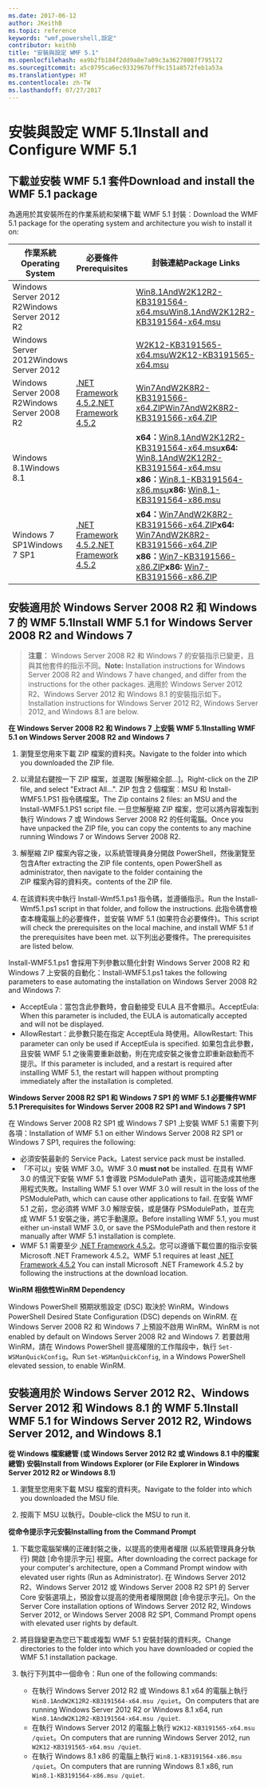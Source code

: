 ```yaml
---
ms.date: 2017-06-12
author: JKeithB
ms.topic: reference
keywords: "wmf,powershell,設定"
contributor: keithb
title: "安裝與設定 WMF 5.1"
ms.openlocfilehash: ea9b2fb184f2dd9a8e7a09c3a36278087f795172
ms.sourcegitcommit: a5c0795ca6ec9332967bff9c151a8572feb1a53a
ms.translationtype: HT
ms.contentlocale: zh-TW
ms.lasthandoff: 07/27/2017
---
```

# <a name="install-and-configure-wmf-51"></a><span data-ttu-id="65e74-103">安裝與設定 WMF 5.1</span><span class="sxs-lookup"><span data-stu-id="65e74-103">Install and Configure WMF 5.1</span></span> #


## <a name="download-and-install-the-wmf-51-package"></a><span data-ttu-id="65e74-104">下載並安裝 WMF 5.1 套件</span><span class="sxs-lookup"><span data-stu-id="65e74-104">Download and install the WMF 5.1 package</span></span>

<span data-ttu-id="65e74-105">為適用於其安裝所在的作業系統和架構下載 WMF 5.1 封裝︰</span><span class="sxs-lookup"><span data-stu-id="65e74-105">Download the WMF 5.1 package for the operating system and architecture you wish to install it on:</span></span>

| <span data-ttu-id="65e74-106">作業系統</span><span class="sxs-lookup"><span data-stu-id="65e74-106">Operating System</span></span>       | <span data-ttu-id="65e74-107">必要條件</span><span class="sxs-lookup"><span data-stu-id="65e74-107">Prerequisites</span></span>       | <span data-ttu-id="65e74-108">封裝連結</span><span class="sxs-lookup"><span data-stu-id="65e74-108">Package Links</span></span>             |
|------------------------|---------------------|---------------------------|
| <span data-ttu-id="65e74-109">Windows Server 2012 R2</span><span class="sxs-lookup"><span data-stu-id="65e74-109">Windows Server 2012 R2</span></span> | | [<span data-ttu-id="65e74-110">Win8.1AndW2K12R2-KB3191564-x64.msu</span><span class="sxs-lookup"><span data-stu-id="65e74-110">Win8.1AndW2K12R2-KB3191564-x64.msu</span></span>](https://go.microsoft.com/fwlink/?linkid=839516)|
| <span data-ttu-id="65e74-111">Windows Server 2012</span><span class="sxs-lookup"><span data-stu-id="65e74-111">Windows Server 2012</span></span>    | | [<span data-ttu-id="65e74-112">W2K12-KB3191565-x64.msu</span><span class="sxs-lookup"><span data-stu-id="65e74-112">W2K12-KB3191565-x64.msu</span></span>](https://go.microsoft.com/fwlink/?linkid=839513)|
| <span data-ttu-id="65e74-113">Windows Server 2008 R2</span><span class="sxs-lookup"><span data-stu-id="65e74-113">Windows Server 2008 R2</span></span> | [<span data-ttu-id="65e74-114">.NET Framework 4.5.2</span><span class="sxs-lookup"><span data-stu-id="65e74-114">.NET Framework 4.5.2</span></span>](https://www.microsoft.com/en-ca/download/details.aspx?id=42642) | [<span data-ttu-id="65e74-115">Win7AndW2K8R2-KB3191566-x64.ZIP</span><span class="sxs-lookup"><span data-stu-id="65e74-115">Win7AndW2K8R2-KB3191566-x64.ZIP</span></span>](https://go.microsoft.com/fwlink/?linkid=839523) | 
| <span data-ttu-id="65e74-116">Windows 8.1</span><span class="sxs-lookup"><span data-stu-id="65e74-116">Windows 8.1</span></span>            |  | <span data-ttu-id="65e74-117">**x64：**[Win8.1AndW2K12R2-KB3191564-x64.msu](https://go.microsoft.com/fwlink/?linkid=839516)</span><span class="sxs-lookup"><span data-stu-id="65e74-117">**x64:** [Win8.1AndW2K12R2-KB3191564-x64.msu](https://go.microsoft.com/fwlink/?linkid=839516)</span></span> </br> <span data-ttu-id="65e74-118">**x86：**[Win8.1-KB3191564-x86.msu](https://go.microsoft.com/fwlink/?linkid=839521)</span><span class="sxs-lookup"><span data-stu-id="65e74-118">**x86:** [Win8.1-KB3191564-x86.msu](https://go.microsoft.com/fwlink/?linkid=839521)</span></span> |
| <span data-ttu-id="65e74-119">Windows 7 SP1</span><span class="sxs-lookup"><span data-stu-id="65e74-119">Windows 7 SP1</span></span>          | [<span data-ttu-id="65e74-120">.NET Framework 4.5.2</span><span class="sxs-lookup"><span data-stu-id="65e74-120">.NET Framework 4.5.2</span></span>](https://www.microsoft.com/en-ca/download/details.aspx?id=42642) | <span data-ttu-id="65e74-121">**x64：**[Win7AndW2K8R2-KB3191566-x64.ZIP](https://go.microsoft.com/fwlink/?linkid=839523)</span><span class="sxs-lookup"><span data-stu-id="65e74-121">**x64:** [Win7AndW2K8R2-KB3191566-x64.ZIP](https://go.microsoft.com/fwlink/?linkid=839523)</span></span> </br> <span data-ttu-id="65e74-122">**x86：**[Win7-KB3191566-x86.ZIP](https://go.microsoft.com/fwlink/?linkid=839522)</span><span class="sxs-lookup"><span data-stu-id="65e74-122">**x86:** [Win7-KB3191566-x86.ZIP](https://go.microsoft.com/fwlink/?linkid=839522)</span></span>



## <a name="install-wmf-51-for-windows-server-2008-r2-and-windows-7"></a><span data-ttu-id="65e74-123">安裝適用於 Windows Server 2008 R2 和 Windows 7 的 WMF 5.1</span><span class="sxs-lookup"><span data-stu-id="65e74-123">Install WMF 5.1 for Windows Server 2008 R2 and Windows 7</span></span>

> <span data-ttu-id="65e74-124">**注意︰** Windows Server 2008 R2 和 Windows 7 的安裝指示已變更，且與其他套件的指示不同。</span><span class="sxs-lookup"><span data-stu-id="65e74-124">**Note:** Installation instructions for Windows Server 2008 R2 and Windows 7 have changed, and differ from the instructions for the other packages.</span></span> <span data-ttu-id="65e74-125">適用於 Windows Server 2012 R2、Windows Server 2012 和 Windows 8.1 的安裝指示如下。</span><span class="sxs-lookup"><span data-stu-id="65e74-125">Installation instructions for Windows Server 2012 R2, Windows Server 2012, and Windows 8.1 are below.</span></span>

<span data-ttu-id="65e74-126">**在 Windows Server 2008 R2 和 Windows 7 上安裝 WMF 5.1**</span><span class="sxs-lookup"><span data-stu-id="65e74-126">**Installing WMF 5.1 on Windows Server 2008 R2 and Windows 7**</span></span>

1. <span data-ttu-id="65e74-127">瀏覽至您用來下載 ZIP 檔案的資料夾。</span><span class="sxs-lookup"><span data-stu-id="65e74-127">Navigate to the folder into which you downloaded the ZIP file.</span></span> 

2. <span data-ttu-id="65e74-128">以滑鼠右鍵按一下 ZIP 檔案，並選取 [解壓縮全部...]。</span><span class="sxs-lookup"><span data-stu-id="65e74-128">Right-click on the ZIP file, and select "Extract All...".</span></span> <span data-ttu-id="65e74-129">ZIP 包含 2 個檔案︰MSU 和 Install-WMF5.1.PS1 指令碼檔案。</span><span class="sxs-lookup"><span data-stu-id="65e74-129">The Zip contains 2 files: an MSU and the Install-WMF5.1.PS1 script file.</span></span> <span data-ttu-id="65e74-130">一旦您解壓縮 ZIP 檔案，您可以將內容複製到執行 Windows 7 或 Windows Server 2008 R2 的任何電腦。</span><span class="sxs-lookup"><span data-stu-id="65e74-130">Once you have unpacked the ZIP file, you can copy the contents to any machine running Windows 7 or Windows Server 2008 R2.</span></span>  

3. <span data-ttu-id="65e74-131">解壓縮 ZIP 檔案內容之後，以系統管理員身分開啟 PowerShell，然後瀏覽至包含</span><span class="sxs-lookup"><span data-stu-id="65e74-131">After extracting the ZIP file contents, open PowerShell as administrator, then navigate to the folder containing the</span></span>  
<span data-ttu-id="65e74-132">ZIP 檔案內容的資料夾。</span><span class="sxs-lookup"><span data-stu-id="65e74-132">contents of the ZIP file.</span></span> 

4. <span data-ttu-id="65e74-133">在該資料夾中執行 Install-Wmf5.1.ps1 指令碼，並遵循指示。</span><span class="sxs-lookup"><span data-stu-id="65e74-133">Run the Install-Wmf5.1.ps1 script in that folder, and follow the instructions.</span></span> <span data-ttu-id="65e74-134">此指令碼會檢查本機電腦上的必要條件，並安裝 WMF 5.1 (如果符合必要條件)。</span><span class="sxs-lookup"><span data-stu-id="65e74-134">This script will check the prerequisites on the local machine, and install WMF 5.1 if the prerequisites have been met.</span></span> <span data-ttu-id="65e74-135">以下列出必要條件。</span><span class="sxs-lookup"><span data-stu-id="65e74-135">The prerequisites are listed below.</span></span> 

<span data-ttu-id="65e74-136">Install-WMF5.1.ps1 會採用下列參數以簡化針對 Windows Server 2008 R2 和 Windows 7 上安裝的自動化：</span><span class="sxs-lookup"><span data-stu-id="65e74-136">Install-WMF5.1.ps1 takes the following parameters to ease automating the installation on Windows Server 2008 R2 and Windows 7:</span></span>

- <span data-ttu-id="65e74-137">AcceptEula：當包含此參數時，會自動接受 EULA 且不會顯示。</span><span class="sxs-lookup"><span data-stu-id="65e74-137">AcceptEula: When this parameter is included, the EULA is automatically accepted and will not be displayed.</span></span>
- <span data-ttu-id="65e74-138">AllowRestart：此參數只能在指定 AcceptEula 時使用。</span><span class="sxs-lookup"><span data-stu-id="65e74-138">AllowRestart: This parameter can only be used if AcceptEula is specified.</span></span> <span data-ttu-id="65e74-139">如果包含此參數，且安裝 WMF 5.1 之後需要重新啟動，則在完成安裝之後會立即重新啟動而不提示。</span><span class="sxs-lookup"><span data-stu-id="65e74-139">If this parameter is included, and a restart is required after installing WMF 5.1, the restart will happen without prompting immediately after the installation is completed.</span></span> 

<span data-ttu-id="65e74-140">**Windows Server 2008 R2 SP1 和 Windows 7 SP1 的 WMF 5.1 必要條件**</span><span class="sxs-lookup"><span data-stu-id="65e74-140">**WMF 5.1 Prerequisites for Windows Server 2008 R2 SP1 and Windows 7 SP1**</span></span>

<span data-ttu-id="65e74-141">在 Windows Server 2008 R2 SP1 或 Windows 7 SP1 上安裝 WMF 5.1 需要下列各項：</span><span class="sxs-lookup"><span data-stu-id="65e74-141">Installation of WMF 5.1 on either Windows Server 2008 R2 SP1 or Windows 7 SP1, requires the following:</span></span>
- <span data-ttu-id="65e74-142">必須安裝最新的 Service Pack。</span><span class="sxs-lookup"><span data-stu-id="65e74-142">Latest service pack must be installed.</span></span>
- <span data-ttu-id="65e74-143">「不可以」安裝 WMF 3.0。</span><span class="sxs-lookup"><span data-stu-id="65e74-143">WMF 3.0 **must not** be installed.</span></span> <span data-ttu-id="65e74-144">在具有 WMF 3.0 的情況下安裝 WMF 5.1 會導致 PSModulePath 遺失，這可能造成其他應用程式失敗。</span><span class="sxs-lookup"><span data-stu-id="65e74-144">Installing WMF 5.1 over WMF 3.0 will result in the loss of the PSModulePath, which can cause other applications to fail.</span></span> <span data-ttu-id="65e74-145">在安裝 WMF 5.1 之前，您必須將 WMF 3.0 解除安裝，或是儲存 PSModulePath，並在完成 WMF 5.1 安裝之後，將它手動還原。</span><span class="sxs-lookup"><span data-stu-id="65e74-145">Before installing WMF 5.1, you must either un-install WMF 3.0, or save the PSModulePath and then restore it manually after WMF 5.1 installation is complete.</span></span> 
- <span data-ttu-id="65e74-146">WMF 5.1 需要至少 [.NET Framework 4.5.2](https://www.microsoft.com/en-ca/download/details.aspx?id=42642)。您可以遵循下載位置的指示安裝 Microsoft .NET Framework 4.5.2。</span><span class="sxs-lookup"><span data-stu-id="65e74-146">WMF 5.1 requires at least [.NET Framework 4.5.2](https://www.microsoft.com/en-ca/download/details.aspx?id=42642) You can install Microsoft .NET Framework 4.5.2 by following the instructions at the download location.</span></span>

<span data-ttu-id="65e74-147">**WinRM 相依性**</span><span class="sxs-lookup"><span data-stu-id="65e74-147">**WinRM Dependency**</span></span> 

<span data-ttu-id="65e74-148">Windows PowerShell 預期狀態設定 (DSC) 取決於 WinRM。</span><span class="sxs-lookup"><span data-stu-id="65e74-148">Windows PowerShell Desired State Configuration (DSC) depends on WinRM.</span></span> <span data-ttu-id="65e74-149">在 Windows Server 2008 R2 和 Windows 7 上預設不啟用 WinRM。</span><span class="sxs-lookup"><span data-stu-id="65e74-149">WinRM is not enabled by default on Windows Server 2008 R2 and Windows 7.</span></span> <span data-ttu-id="65e74-150">若要啟用 WinRM，請在 Windows PowerShell 提高權限的工作階段中，執行 `Set-WSManQuickConfig`。</span><span class="sxs-lookup"><span data-stu-id="65e74-150">Run `Set-WSManQuickConfig`, in a Windows PowerShell elevated session, to enable WinRM.</span></span>


## <a name="install-wmf-51-for-windows-server-2012-r2-windows-server-2012-and-windows-81"></a><span data-ttu-id="65e74-151">安裝適用於 Windows Server 2012 R2、Windows Server 2012 和 Windows 8.1 的 WMF 5.1</span><span class="sxs-lookup"><span data-stu-id="65e74-151">Install WMF 5.1 for Windows Server 2012 R2, Windows Server 2012, and Windows 8.1</span></span>
<span data-ttu-id="65e74-152">**從 Windows 檔案總管 (或 Windows Server 2012 R2 或 Windows 8.1 中的檔案總管) 安裝**</span><span class="sxs-lookup"><span data-stu-id="65e74-152">**Install from Windows Explorer (or File Explorer in Windows Server 2012 R2 or Windows 8.1)**</span></span>

1. <span data-ttu-id="65e74-153">瀏覽至您用來下載 MSU 檔案的資料夾。</span><span class="sxs-lookup"><span data-stu-id="65e74-153">Navigate to the folder into which you downloaded the MSU file.</span></span>

2. <span data-ttu-id="65e74-154">按兩下 MSU 以執行。</span><span class="sxs-lookup"><span data-stu-id="65e74-154">Double-click the MSU to run it.</span></span>

<span data-ttu-id="65e74-155">**從命令提示字元安裝**</span><span class="sxs-lookup"><span data-stu-id="65e74-155">**Installing from the Command Prompt**</span></span>

1. <span data-ttu-id="65e74-156">下載您電腦架構的正確封裝之後，以提高的使用者權限 (以系統管理員身分執行) 開啟 [命令提示字元] 視窗。</span><span class="sxs-lookup"><span data-stu-id="65e74-156">After downloading the correct package for your computer's architecture, open a Command Prompt window with elevated user rights (Run as Administrator).</span></span> <span data-ttu-id="65e74-157">在 Windows Server 2012 R2、Windows Server 2012 或 Windows Server 2008 R2 SP1 的 Server Core 安裝選項上，預設會以提高的使用者權限開啟 [命令提示字元]。</span><span class="sxs-lookup"><span data-stu-id="65e74-157">On the Server Core installation options of Windows Server 2012 R2, Windows Server 2012, or Windows Server 2008 R2 SP1, Command Prompt opens with elevated user rights by default.</span></span>

2. <span data-ttu-id="65e74-158">將目錄變更為您已下載或複製 WMF 5.1 安裝封裝的資料夾。</span><span class="sxs-lookup"><span data-stu-id="65e74-158">Change directories to the folder into which you have downloaded or copied the WMF 5.1 installation package.</span></span>

3. <span data-ttu-id="65e74-159">執行下列其中一個命令：</span><span class="sxs-lookup"><span data-stu-id="65e74-159">Run one of the following commands:</span></span>
    - <span data-ttu-id="65e74-160">在執行 Windows Server 2012 R2 或 Windows 8.1 x64 的電腦上執行 `Win8.1AndW2K12R2-KB3191564-x64.msu /quiet`。</span><span class="sxs-lookup"><span data-stu-id="65e74-160">On computers that are running Windows Server 2012 R2 or Windows 8.1 x64, run `Win8.1AndW2K12R2-KB3191564-x64.msu /quiet`.</span></span>
    - <span data-ttu-id="65e74-161">在執行 Windows Server 2012 的電腦上執行 `W2K12-KB3191565-x64.msu /quiet`。</span><span class="sxs-lookup"><span data-stu-id="65e74-161">On computers that are running Windows Server 2012, run `W2K12-KB3191565-x64.msu /quiet`.</span></span>
    - <span data-ttu-id="65e74-162">在執行 Windows 8.1 x86 的電腦上執行 `Win8.1-KB3191564-x86.msu /quiet`。</span><span class="sxs-lookup"><span data-stu-id="65e74-162">On computers that are running Windows 8.1 x86, run `Win8.1-KB3191564-x86.msu /quiet`.</span></span>
    
